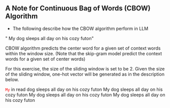 ## A Note for Continuous Bag of Words (CBOW) Algorithm

* The following describe how the CBOW algorithm perform in LLM



" My dog sleeps all day on his cozy futon"



CBOW algorithm predicts the center word for a given set of context words within the window size. 
(Note that the skip-gram model predict the context words for a given set of center words)

For this exercise, the size of the sliding window is set to be 2. Given the size of the sliding window, one-hot vector will be generated as in the description below.

<code style = "color : red">My</code> in read dog sleeps all day on his cozy futon
My dog sleeps all day on his cozy futon
My dog sleeps all day on his cozy futon
My dog sleeps all day on his cozy futon
